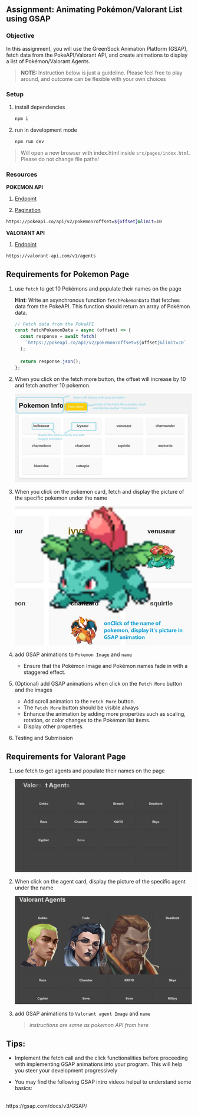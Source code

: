 ## Assignment: Animating Pokémon/Valorant List using GSAP

### Objective

In this assignment, you will use the GreenSock Animation Platform (GSAP), fetch data from the PokeAPI/Valorant API, and create animations to display a list of Pokémon/Valorant Agents.

> **NOTE:** Instruction below is just a guideline. Please feel free to play around, and outcome can be flexible with your own choices

### Setup

1. install dependencies

   ```zsh
   npm i
   ```

2. run in development mode

   ```zsh
   npm run dev
   ```

> Will open a new browser with index.html inside `src/pages/index.html`. Please do not change file paths!

### Resources

**POKEMON API**

1. [Endpoint](<https://pokeapi.co/docs/v2#pokemon:~:text=re)-,Pokemon%20(endpoint),-Pok%C3%A9mon%20are%20the>)

2. [Pagination](<https://pokeapi.co/docs/v2#resource-listspagination-section:~:text=Resource%20Lists/Pagination%20(group)>)

```zsh
https://pokeapi.co/api/v2/pokemon?offset=${offset}&limit=10
```

**VALORANT API**

1. [Endpoint](https://dash.valorant-api.com/endpoints/agents)

```zsh
https://valorant-api.com/v1/agents
```

## Requirements for Pokemon Page

1. use `fetch` to get 10 Pokémons and populate their names on the page

   **Hint**: Write an asynchronous function `fetchPokemonData` that fetches data from the PokeAPI. This function should return an array of Pokémon data.

   ```js
   // Fetch data from the PokeAPI
   const fetchPokemonData = async (offset) => {
     const response = await fetch(
       `https://pokeapi.co/api/v2/pokemon?offset=${offset}&limit=10`
     );

     return response.json();
   };
   ```

2. When you click on the fetch more button, the offset will increase by 10 and fetch another 10 pokemon.

   ![requirement1](docs/poke1.jpg)

3. When you click on the pokemon card, fetch and display the picture of the specific pokemon under the name

   ![requirement1](docs/poke2.jpg)

4. add GSAP animations to `Pokemon Image` and `name`

   - Ensure that the Pokémon Image and Pokémon names fade in with a staggered effect.

5. (Optional) add GSAP animations when click on the `Fetch More` button and the images

   - Add scroll animation to the `Fetch More` button.
   - The `Fetch More` button should be visible always
   - Enhance the animation by adding more properties such as scaling, rotation, or color changes to the Pokémon list items.
   - Display other properties.

6. Testing and Submission

## Requirements for Valorant Page

1. use fetch to get agents and populate their names on the page

   ![Alt text](docs/image.png)

2. When click on the agent card, display the picture of the specific agent under the name

   ![Alt text](docs/image-1.png)

3. add GSAP animations to `Valorant agent Image` and `name`

   > _instructions are same as pokemon API from here_


## Tips: 
 - Implement the fetch call and the click functionalities before proceeding with implementing GSAP animations into your program. This will help you steer your development progressively

 - You may find the following GSAP intro videos helpul to understand some basics: 
 <br>
 https://gsap.com/docs/v3/GSAP/
